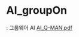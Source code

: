 # AI_groupOn
: 그룹웨어 AI
[AI_Q-MAN.pdf](https://github.com/user-attachments/files/22056999/AI_Q-MAN.pdf)
